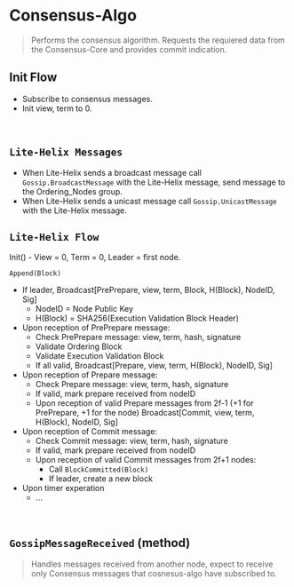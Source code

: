 # Consensus-Algo
> Performs the consensus algorithm. 
> Requests the requiered data from the Consensus-Core and provides commit indication.

## Init Flow
* Subscribe to consensus messages.
* Init view, term to 0.

&nbsp;
## `Lite-Helix Messages`
* When Lite-Helix sends a broadcast message call `Gossip.BroadcastMessage` with the Lite-Helix message, send message to the Ordering_Nodes group.
* When Lite-Helix sends a unicast message call `Gossip.UnicastMessage` with the Lite-Helix message.

## `Lite-Helix Flow`
Init() - View = 0, Term = 0, Leader = first node.

`Append(Block)`
* If leader, Broadcast[PrePrepare, view, term, Block, H(Block), NodeID, Sig]
  * NodeID = Node Public Key
  * H(Block) = SHA256(Execution Validation Block Header)
* Upon reception of PrePrepare message:
  * Check PrePrepare message: view, term, hash, signature
  * Validate Ordering Block 
  * Validate Execution Validation Block
  * If all valid, Broadcast[Prepare, view, term, H(Block), NodeID, Sig]
* Upon reception of Prepare message:
  * Check Prepare message: view, term, hash, signature
  * If valid, mark prepare received from nodeID 
  * Upon reception of valid Prepare messages from 2f-1 (+1 for PrePrepare, +1 for the node) Broadcast[Commit, view, term, H(Block), NodeID, Sig]
* Upon reception of Commit message:
  * Check Commit message: view, term, hash, signature
  * If valid, mark prepare received from nodeID 
  * Upon reception of valid Commit messages from 2f+1 nodes:
    * Call `BlockCommitted(Block)`
    * If leader, create a new block
* Upon timer experation 
  * ...


&nbsp;
## `GossipMessageReceived` (method)
> Handles messages received from another node, expect to receive only Consensus messages that cosnesus-algo have subscribed to.

